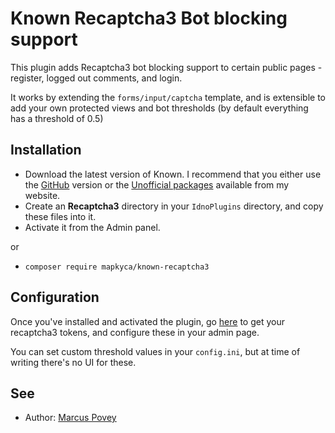 # Known Recaptcha3 Bot blocking support

This plugin adds Recaptcha3 bot blocking support to certain public pages - register, logged out comments, and login.

It works by extending the ```forms/input/captcha``` template, and is extensible to add your own protected views and bot thresholds (by default everything has a threshold of 0.5)

## Installation

* Download the latest version of Known. I recommend that you either use the [GitHub](https://github.com/idno/known) version or the [Unofficial packages](https://www.marcus-povey.co.uk/known) available from my website.
* Create an **Recaptcha3** directory in your ```IdnoPlugins``` directory, and copy these files into it.
* Activate it from the Admin panel.

or

* ``` composer require mapkyca/known-recaptcha3 ```

## Configuration

Once you've installed and activated the plugin, go [here](https://g.co/recaptcha/v3) to get your recaptcha3 tokens, and configure these in your admin page.

You can set custom threshold values in your ```config.ini```, but at time of writing there's no UI for these.



## See

* Author: [Marcus Povey](https://www.marcus-povey.co.uk)
